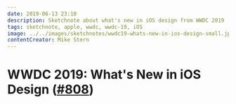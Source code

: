 ```yaml
---
date: 2019-06-13 23:10
description: Sketchnote about what's new in iOS design from WWDC 2019
tags: sketchnote, apple, wwdc, wwdc-19, iOS
image: ../../images/sketchnotes/wwdc19-whats-new-in-ios-design-small.jpg
contentCreator: Mike Stern
---
```


# WWDC 2019: What's New in iOS Design ([#808](https://developer.apple.com/wwdc19/808))
